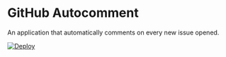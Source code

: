 # GitHub Autocomment

An application that automatically comments on every new issue opened.

[![Deploy](https://www.herokucdn.com/deploy/button.png)](https://heroku.com/deploy)

